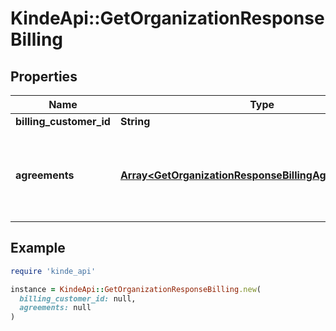 # KindeApi::GetOrganizationResponseBilling

## Properties

| Name | Type | Description | Notes |
| ---- | ---- | ----------- | ----- |
| **billing_customer_id** | **String** |  | [optional] |
| **agreements** | [**Array&lt;GetOrganizationResponseBillingAgreementsInner&gt;**](GetOrganizationResponseBillingAgreementsInner.md) | The billing agreements the billing customer is currently subscribed to | [optional] |

## Example

```ruby
require 'kinde_api'

instance = KindeApi::GetOrganizationResponseBilling.new(
  billing_customer_id: null,
  agreements: null
)
```

